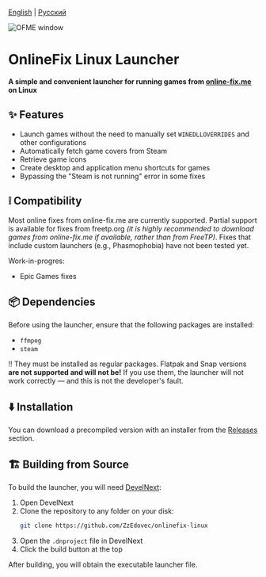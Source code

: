 [English](https://github.com/ZzEdovec/onlinefix-linux/blob/main/README.md) | [Русский](https://github.com/ZzEdovec/onlinefix-linux/blob/main/README_ru.md)

![OFME window](https://zzedovec.github.io/images/ofmeBanner.png)
# OnlineFix Linux Launcher

**A simple and convenient launcher for running games from ****[online-fix.me](https://online-fix.me)**** on Linux**

## ✨ Features

- Launch games without the need to manually set `WINEDLLOVERRIDES` and other configurations
- Automatically fetch game covers from Steam
- Retrieve game icons
- Create desktop and application menu shortcuts for games
- Bypassing the "Steam is not running" error in some fixes

## ❕ Compatibility

Most online fixes from online-fix.me are currently supported. Partial support is available for fixes from freetp.org *(it is highly recommended to download games from online-fix.me if available, rather than from FreeTP)*.
Fixes that include custom launchers (e.g., Phasmophobia) have not been tested yet.

Work-in-progres:
- Epic Games fixes

## 📦 Dependencies

Before using the launcher, ensure that the following packages are installed:

- `ffmpeg`
- `steam`

‼️ They must be installed as regular packages. Flatpak and Snap versions **are not supported and will not be!** If you use them, the launcher will not work correctly — and this is not the developer's fault.

## ⬇️ Installation

You can download a precompiled version with an installer from the [Releases](https://github.com/ZzEdovec/onlinefix-linux/releases) section.

## 🏗 Building from Source

To build the launcher, you will need [DevelNext](https://develnext.org):

1. Open DevelNext
2. Clone the repository to any folder on your disk:
   ```bash
   git clone https://github.com/ZzEdovec/onlinefix-linux
   ```
3. Open the `.dnproject` file in DevelNext
4. Click the build button at the top

After building, you will obtain the executable launcher file.
